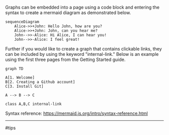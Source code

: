 Graphs can be embedded into a page using a code block and entering the syntax to create a mermaid diagram as demonstrated below.

```mermaid
sequenceDiagram
    Alice->>+John: Hello John, how are you?
    Alice->>+John: John, can you hear me?
    John-->>-Alice: Hi Alice, I can hear you!
    John-->>-Alice: I feel great!
```

Further if you would like to create a graph that contains clickable links, they can be included by using the keyword "internal-link." Below is an example using the first three pages from the Getting Started guide.

```mermaid
graph TD

A[1. Welcome]
B[2. Creating a Github account]
C[3. Install Git]

A --> B --> C

class A,B,C internal-link
```

Syntax reference: https://mermaid.js.org/intro/syntax-reference.html

---
#tips